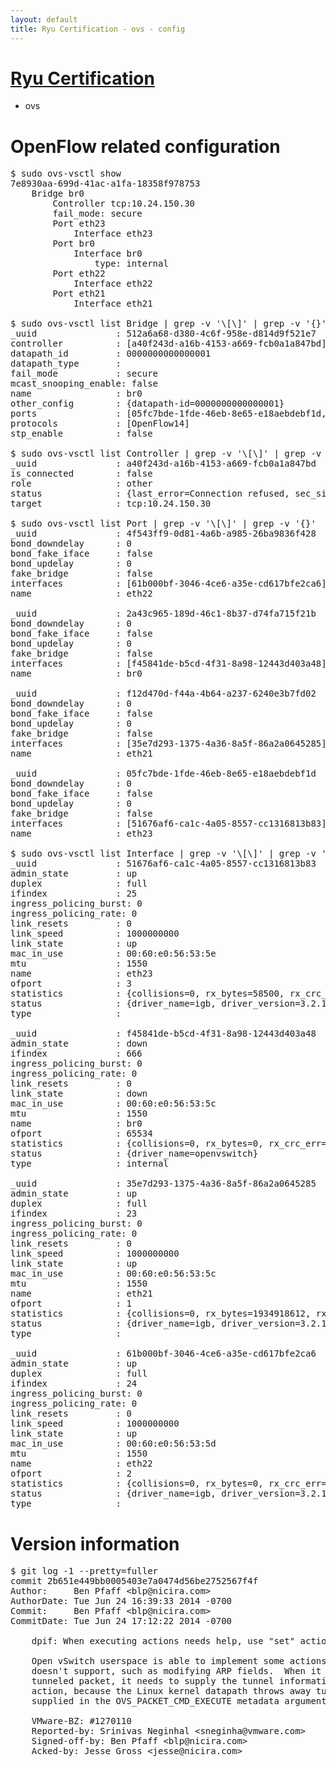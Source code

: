 ```yaml
---
layout: default
title: Ryu Certification - ovs - config
---
```

# [Ryu Certification](http://osrg.github.io/ryu/certification.html)
* ovs 

# OpenFlow related configuration
<pre>
$ sudo ovs-vsctl show
7e8930aa-699d-41ac-a1fa-18358f978753
    Bridge br0
        Controller tcp:10.24.150.30
        fail_mode: secure
        Port eth23
            Interface eth23
        Port br0
            Interface br0
                type: internal
        Port eth22
            Interface eth22
        Port eth21
            Interface eth21

$ sudo ovs-vsctl list Bridge | grep -v '\[\]' | grep -v '{}'
_uuid               : 512a6a68-d380-4c6f-958e-d814d9f521e7
controller          : [a40f243d-a16b-4153-a669-fcb0a1a847bd]
datapath_id         : 0000000000000001
datapath_type       : 
fail_mode           : secure
mcast_snooping_enable: false
name                : br0
other_config        : {datapath-id=0000000000000001}
ports               : [05fc7bde-1fde-46eb-8e65-e18aebdebf1d, 2a43c965-189d-46c1-8b37-d74fa715f21b, 4f543ff9-0d81-4a6b-a985-26ba9836f428, f12d470d-f44a-4b64-a237-6240e3b7fd02]
protocols           : [OpenFlow14]
stp_enable          : false

$ sudo ovs-vsctl list Controller | grep -v '\[\]' | grep -v '{}'
_uuid               : a40f243d-a16b-4153-a669-fcb0a1a847bd
is_connected        : false
role                : other
status              : {last_error=Connection refused, sec_since_connect=977, sec_since_disconnect=0, state=BACKOFF}
target              : tcp:10.24.150.30

$ sudo ovs-vsctl list Port | grep -v '\[\]' | grep -v '{}'
_uuid               : 4f543ff9-0d81-4a6b-a985-26ba9836f428
bond_downdelay      : 0
bond_fake_iface     : false
bond_updelay        : 0
fake_bridge         : false
interfaces          : [61b000bf-3046-4ce6-a35e-cd617bfe2ca6]
name                : eth22

_uuid               : 2a43c965-189d-46c1-8b37-d74fa715f21b
bond_downdelay      : 0
bond_fake_iface     : false
bond_updelay        : 0
fake_bridge         : false
interfaces          : [f45841de-b5cd-4f31-8a98-12443d403a48]
name                : br0

_uuid               : f12d470d-f44a-4b64-a237-6240e3b7fd02
bond_downdelay      : 0
bond_fake_iface     : false
bond_updelay        : 0
fake_bridge         : false
interfaces          : [35e7d293-1375-4a36-8a5f-86a2a0645285]
name                : eth21

_uuid               : 05fc7bde-1fde-46eb-8e65-e18aebdebf1d
bond_downdelay      : 0
bond_fake_iface     : false
bond_updelay        : 0
fake_bridge         : false
interfaces          : [51676af6-ca1c-4a05-8557-cc1316813b83]
name                : eth23

$ sudo ovs-vsctl list Interface | grep -v '\[\]' | grep -v '{}'
_uuid               : 51676af6-ca1c-4a05-8557-cc1316813b83
admin_state         : up
duplex              : full
ifindex             : 25
ingress_policing_burst: 0
ingress_policing_rate: 0
link_resets         : 0
link_speed          : 1000000000
link_state          : up
mac_in_use          : 00:60:e0:56:53:5e
mtu                 : 1550
name                : eth23
ofport              : 3
statistics          : {collisions=0, rx_bytes=58500, rx_crc_err=0, rx_dropped=0, rx_errors=0, rx_frame_err=0, rx_over_err=0, rx_packets=39, tx_bytes=225382284, tx_dropped=0, tx_errors=0, tx_packets=11604185}
status              : {driver_name=igb, driver_version=3.2.10-k, firmware_version=2.10-9}
type                : 

_uuid               : f45841de-b5cd-4f31-8a98-12443d403a48
admin_state         : down
ifindex             : 666
ingress_policing_burst: 0
ingress_policing_rate: 0
link_resets         : 0
link_state          : down
mac_in_use          : 00:60:e0:56:53:5c
mtu                 : 1550
name                : br0
ofport              : 65534
statistics          : {collisions=0, rx_bytes=0, rx_crc_err=0, rx_dropped=0, rx_errors=0, rx_frame_err=0, rx_over_err=0, rx_packets=0, tx_bytes=0, tx_dropped=0, tx_errors=0, tx_packets=0}
status              : {driver_name=openvswitch}
type                : internal

_uuid               : 35e7d293-1375-4a36-8a5f-86a2a0645285
admin_state         : up
duplex              : full
ifindex             : 23
ingress_policing_burst: 0
ingress_policing_rate: 0
link_resets         : 0
link_speed          : 1000000000
link_state          : up
mac_in_use          : 00:60:e0:56:53:5c
mtu                 : 1550
name                : eth21
ofport              : 1
statistics          : {collisions=0, rx_bytes=1934918612, rx_crc_err=0, rx_dropped=0, rx_errors=0, rx_frame_err=0, rx_over_err=0, rx_packets=90177906, tx_bytes=0, tx_dropped=0, tx_errors=0, tx_packets=0}
status              : {driver_name=igb, driver_version=3.2.10-k, firmware_version=2.10-9}
type                : 

_uuid               : 61b000bf-3046-4ce6-a35e-cd617bfe2ca6
admin_state         : up
duplex              : full
ifindex             : 24
ingress_policing_burst: 0
ingress_policing_rate: 0
link_resets         : 0
link_speed          : 1000000000
link_state          : up
mac_in_use          : 00:60:e0:56:53:5d
mtu                 : 1550
name                : eth22
ofport              : 2
statistics          : {collisions=0, rx_bytes=0, rx_crc_err=0, rx_dropped=0, rx_errors=0, rx_frame_err=0, rx_over_err=0, rx_packets=0, tx_bytes=1688983534, tx_dropped=0, tx_errors=0, tx_packets=35534026}
status              : {driver_name=igb, driver_version=3.2.10-k, firmware_version=2.10-9}
type                : 
</pre>

# Version information
<pre>
$ git log -1 --pretty=fuller
commit 2b651e449bb0005403e7a0474d56be2752567f4f
Author:     Ben Pfaff &lt;blp@nicira.com&gt;
AuthorDate: Tue Jun 24 16:39:33 2014 -0700
Commit:     Ben Pfaff &lt;blp@nicira.com&gt;
CommitDate: Tue Jun 24 17:12:22 2014 -0700

    dpif: When executing actions needs help, use &quot;set&quot; action to set tunnel.
    
    Open vSwitch userspace is able to implement some actions that the kernel
    doesn't support, such as modifying ARP fields.  When it does this for a
    tunneled packet, it needs to supply the tunnel information with a &quot;set&quot;
    action, because the Linux kernel datapath throws away tunnel information
    supplied in the OVS_PACKET_CMD_EXECUTE metadata argument.
    
    VMware-BZ: #1270110
    Reported-by: Srinivas Neginhal &lt;sneginha@vmware.com&gt;
    Signed-off-by: Ben Pfaff &lt;blp@nicira.com&gt;
    Acked-by: Jesse Gross &lt;jesse@nicira.com&gt;
</pre>
